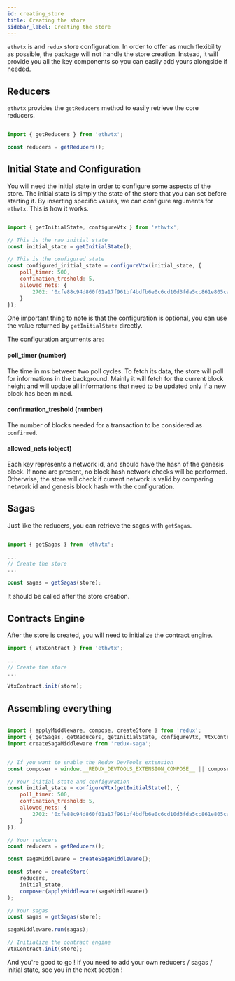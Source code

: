 ```yaml
---
id: creating_store
title: Creating the store
sidebar_label: Creating the store
---
```


`ethvtx` is and `redux` store configuration. In order to offer as much flexibility as possible, the package will not handle the store creation. Instead, it will provide you all the key components so you can easily add yours alongside if needed.

## Reducers

`ethvtx` provides the `getReducers` method to easily retrieve the core reducers.

```jsx

import { getReducers } from 'ethvtx';

const reducers = getReducers();

```

## Initial State and Configuration

You will need the initial state in order to configure some aspects of the store. The initial state is simply the state of the store that you can set before starting it. By inserting specific values, we can configure arguments for `ethvtx`. This is how it works.

```jsx

import { getInitialState, configureVtx } from 'ethvtx';

// This is the raw initial state
const initial_state = getInitialState();

// This is the configured state
const configured_initial_state = configureVtx(initial_state, {
    poll_timer: 500,
    confimation_treshold: 5,
    allowed_nets: {
        2702: '0xfe88c94d860f01a17f961bf4bdfb6e0c6cd10d3fda5cc861e805ca1240c58553'
    }
});

```

One important thing to note is that the configuration is optional, you can use the value returned by `getInitialState` directly.

The configuration arguments are:

#### poll_timer (number)

The time in ms between two poll cycles. To fetch its data, the store will poll for informations in the background. Mainly it will fetch for the current block height and will update all informations that need to be updated only if a new block has been mined.

#### confirmation_treshold (number)

The number of blocks needed for a transaction to be considered as `confirmed`.

#### allowed_nets (object)

Each key represents a network id, and should have the hash of the genesis block. If none are present, no block hash network checks will be performed. Otherwise, the store will check if current network is valid by comparing network id and genesis block hash with the configuration.


## Sagas

Just like the reducers, you can retrieve the sagas with `getSagas`.

```jsx

import { getSagas } from 'ethvtx';

...
// Create the store
...

const sagas = getSagas(store);

```

It should be called after the store creation.

## Contracts Engine

After the store is created, you will need to initialize the contract engine.

```jsx
import { VtxContract } from 'ethvtx';

...
// Create the store
...

VtxContract.init(store);

```

## Assembling everything

```jsx

import { applyMiddleware, compose, createStore } from 'redux';
import { getSagas, getReducers, getInitialState, configureVtx, VtxContract } from 'ethvtx';
import createSagaMiddleware from 'redux-saga';


// If you want to enable the Redux DevTools extension
const composer = window.__REDUX_DEVTOOLS_EXTENSION_COMPOSE__ || compose;

// Your initial state and configuration
const initial_state = configureVtx(getInitialState(), {
    poll_timer: 500,
    confimation_treshold: 5,
    allowed_nets: {
        2702: '0xfe88c94d860f01a17f961bf4bdfb6e0c6cd10d3fda5cc861e805ca1240c58553'
    }
});

// Your reducers
const reducers = getReducers();

const sagaMiddleware = createSagaMiddleware();

const store = createStore(
    reducers,
    initial_state,
    composer(applyMiddleware(sagaMiddleware))
);

// Your sagas
const sagas = getSagas(store);

sagaMiddleware.run(sagas);

// Initialize the contract engine
VtxContract.init(store);


```

And you're good to go ! If you need to add your own reducers / sagas / initial state, see you in the next section !
